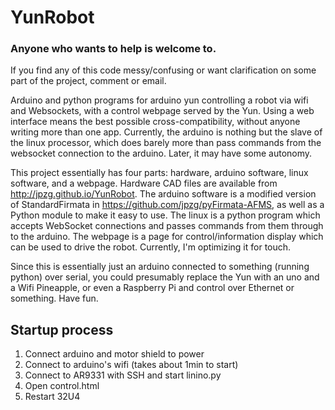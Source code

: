 YunRobot
========

<h3>Anyone who wants to help is welcome to.</h3>
If you find any of this code messy/confusing or want clarification on some part of the project, comment or email.

Arduino and python programs for arduino yun controlling a robot via wifi and Websockets, with a control webpage served by the Yun. Using a web interface means the best possible cross-compatibility, without anyone writing more than one app.
Currently, the arduino is nothing but the slave of the linux processor, which does barely more than pass commands from the websocket connection to the arduino. Later, it may have some autonomy.

This project essentially has four parts: hardware, arduino software, linux software, and a webpage.
Hardware CAD files are available from http://jpzg.github.io/YunRobot.
The arduino software is a modified version of StandardFirmata in https://github.com/jpzg/pyFirmata-AFMS, as well as a Python module to make it easy to use.
The linux is a python program which accepts WebSocket connections and passes commands from them through to the arduino.
The webpage is a page for control/information display which can be used to drive the robot. Currently, I'm optimizing it for touch.

Since this is essentially just an arduino connected to something (running python) over serial, you could presumably replace the Yun with an uno and a Wifi Pineapple, or even a Raspberry Pi and control over Ethernet or something. Have fun.

Startup process
---------------
1. Connect arduino and motor shield to power
2. Connect to arduino's wifi (takes about 1min to start)
3. Connect to AR9331 with SSH and start linino.py
4. Open control.html
5. Restart 32U4